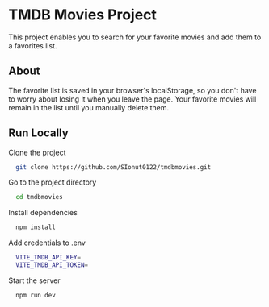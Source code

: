 # TMDB Movies Project

This project enables you to search for your favorite movies and add them to a favorites list.

 ## About

The favorite list is saved in your browser's localStorage, so you don't have to worry about losing it when you leave the page. Your favorite movies will remain in the list until you manually delete them.


 ## Run Locally

Clone the project

```bash
  git clone https://github.com/SIonut0122/tmdbmovies.git
```

Go to the project directory

```bash
  cd tmdbmovies
```

Install dependencies

```bash
  npm install
```

Add credentials to .env

```bash
  VITE_TMDB_API_KEY=
  VITE_TMDB_API_TOKEN=
```

Start the server

```bash
  npm run dev
```

